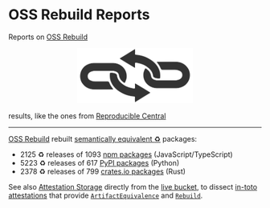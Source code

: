 OSS Rebuild Reports
===================

Reports on [OSS Rebuild](https://oss-rebuild.dev/)

<div align="center"><a href="https://oss-rebuild.dev/"">
  <picture>
    <source media="(prefers-color-scheme: dark)" srcset="https://raw.githubusercontent.com/google/oss-rebuild/main/site/logo-light.svg">
    <source media="(prefers-color-scheme: light)" srcset="https://raw.githubusercontent.com/google/oss-rebuild/main/site/logo-dark.svg">
    <img alt="OSS Rebuild logo" src="https://raw.githubusercontent.com/google/oss-rebuild/main/site/logo-dark.svg" height="110" width="230">
  </picture>
</a></div>

results, like the ones from [Reproducible Central](https://github.com/jvm-repo-rebuild/reproducible-central/)

--------------------------------------------------------------------------------------------------------------------------

[OSS Rebuild](https://oss-rebuild.dev/) rebuilt [semantically equivalent :recycle:](https://github.com/jvm-repo-rebuild/reproducible-central/blob/master/doc/stabilize.md) packages:
<!-- BEGIN GENERATED SUMMARY -->
- 2125 :recycle: releases of 1093 [npm packages](npm.md) (JavaScript/TypeScript)
- 5223 :recycle: releases of 617 [PyPI packages](pypi.md) (Python)
- 2378 :recycle: releases of 799 [crates.io packages](cratesio.md) (Rust)
<!-- END GENERATED SUMMARY -->

See also [Attestation Storage](https://docs.oss-rebuild.dev/storage.html) directly from the [live bucket](https://console.cloud.google.com/storage/browser/google-rebuild-attestations), to dissect [in-toto attestations](https://github.com/in-toto/attestation/blob/v1.1.0/spec/README.md) that provide [`ArtifactEquivalence`](https://docs.oss-rebuild.dev/builds/ArtifactEquivalence@v0.1) and [`Rebuild`](https://docs.oss-rebuild.dev/builds/Rebuild@v0.1).
